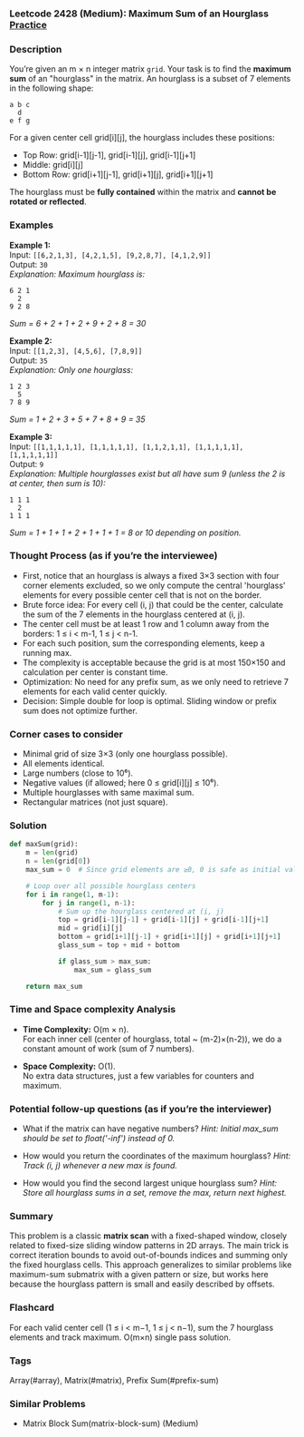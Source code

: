 ### Leetcode 2428 (Medium): Maximum Sum of an Hourglass [Practice](https://leetcode.com/problems/maximum-sum-of-an-hourglass)

### Description  
You’re given an m × n integer matrix `grid`. Your task is to find the **maximum sum** of an "hourglass" in the matrix. An hourglass is a subset of 7 elements in the following shape:

```
a b c
  d
e f g
```

For a given center cell grid[i][j], the hourglass includes these positions:

- Top Row: grid[i-1][j-1], grid[i-1][j], grid[i-1][j+1]
- Middle: grid[i][j]
- Bottom Row: grid[i+1][j-1], grid[i+1][j], grid[i+1][j+1]

The hourglass must be **fully contained** within the matrix and **cannot be rotated or reflected**.

### Examples  

**Example 1:**  
Input: `[[6,2,1,3], [4,2,1,5], [9,2,8,7], [4,1,2,9]]`  
Output: `30`  
*Explanation: Maximum hourglass is:*
```
6 2 1
  2
9 2 8
```
*Sum = 6 + 2 + 1 + 2 + 9 + 2 + 8 = 30*

**Example 2:**  
Input: `[[1,2,3], [4,5,6], [7,8,9]]`  
Output: `35`  
*Explanation: Only one hourglass:*
```
1 2 3
  5
7 8 9
```
*Sum = 1 + 2 + 3 + 5 + 7 + 8 + 9 = 35*

**Example 3:**  
Input: `[[1,1,1,1,1], [1,1,1,1,1], [1,1,2,1,1], [1,1,1,1,1], [1,1,1,1,1]]`  
Output: `9`  
*Explanation: Multiple hourglasses exist but all have sum 9 (unless the 2 is at center, then sum is 10):*
```
1 1 1
  2
1 1 1
```
*Sum = 1 + 1 + 1 + 2 + 1 + 1 + 1 = 8 or 10 depending on position.*

### Thought Process (as if you’re the interviewee)  
- First, notice that an hourglass is always a fixed 3×3 section with four corner elements excluded, so we only compute the central 'hourglass' elements for every possible center cell that is not on the border.
- Brute force idea: For every cell (i, j) that could be the center, calculate the sum of the 7 elements in the hourglass centered at (i, j).
- The center cell must be at least 1 row and 1 column away from the borders: 1 ≤ i < m-1, 1 ≤ j < n-1.
- For each such position, sum the corresponding elements, keep a running max.
- The complexity is acceptable because the grid is at most 150×150 and calculation per center is constant time.
- Optimization: No need for any prefix sum, as we only need to retrieve 7 elements for each valid center quickly.
- Decision: Simple double for loop is optimal. Sliding window or prefix sum does not optimize further.

### Corner cases to consider  
- Minimal grid of size 3×3 (only one hourglass possible).
- All elements identical.
- Large numbers (close to 10⁶).
- Negative values (if allowed; here 0 ≤ grid[i][j] ≤ 10⁶).
- Multiple hourglasses with same maximal sum.
- Rectangular matrices (not just square).

### Solution

```python
def maxSum(grid):
    m = len(grid)
    n = len(grid[0])
    max_sum = 0  # Since grid elements are ≥0, 0 is safe as initial value

    # Loop over all possible hourglass centers
    for i in range(1, m-1):
        for j in range(1, n-1):
            # Sum up the hourglass centered at (i, j)
            top = grid[i-1][j-1] + grid[i-1][j] + grid[i-1][j+1]
            mid = grid[i][j]
            bottom = grid[i+1][j-1] + grid[i+1][j] + grid[i+1][j+1]
            glass_sum = top + mid + bottom

            if glass_sum > max_sum:
                max_sum = glass_sum

    return max_sum
```

### Time and Space complexity Analysis  

- **Time Complexity:** O(m × n).  
  For each inner cell (center of hourglass, total ~ (m-2)×(n-2)), we do a constant amount of work (sum of 7 numbers).

- **Space Complexity:** O(1).  
  No extra data structures, just a few variables for counters and maximum.

### Potential follow-up questions (as if you’re the interviewer)  

- What if the matrix can have negative numbers?
  *Hint: Initial max_sum should be set to float('-inf') instead of 0.*

- How would you return the coordinates of the maximum hourglass?
  *Hint: Track (i, j) whenever a new max is found.*

- How would you find the second largest unique hourglass sum?
  *Hint: Store all hourglass sums in a set, remove the max, return next highest.*

### Summary
This problem is a classic **matrix scan** with a fixed-shaped window, closely related to fixed-size sliding window patterns in 2D arrays. The main trick is correct iteration bounds to avoid out-of-bounds indices and summing only the fixed hourglass cells. This approach generalizes to similar problems like maximum-sum submatrix with a given pattern or size, but works here because the hourglass pattern is small and easily described by offsets.


### Flashcard
For each valid center cell (1 ≤ i < m−1, 1 ≤ j < n−1), sum the 7 hourglass elements and track maximum. O(m×n) single pass solution.

### Tags
Array(#array), Matrix(#matrix), Prefix Sum(#prefix-sum)

### Similar Problems
- Matrix Block Sum(matrix-block-sum) (Medium)